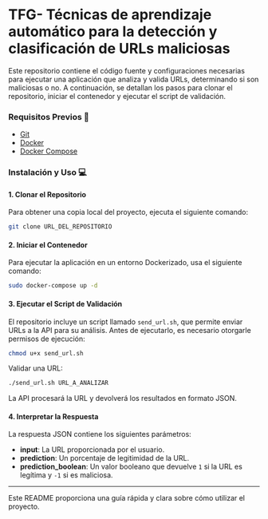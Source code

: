 # TFG- Técnicas de aprendizaje automático para la detección y clasificación de URLs maliciosas

Este repositorio contiene el código fuente y configuraciones necesarias para ejecutar una aplicación que analiza y valida URLs, determinando si son maliciosas o no. A continuación, se detallan los pasos para clonar el repositorio, iniciar el contenedor y ejecutar el script de validación.

### Requisitos Previos 🛒

- [Git](https://git-scm.com/)
- [Docker](https://www.docker.com/)
- [Docker Compose](https://docs.docker.com/compose/)

### Instalación y Uso 💻

#### 1. Clonar el Repositorio

Para obtener una copia local del proyecto, ejecuta el siguiente comando:

```sh
git clone URL_DEL_REPOSITORIO
```

#### 2. Iniciar el Contenedor 

Para ejecutar la aplicación en un entorno Dockerizado, usa el siguiente comando:

```sh
sudo docker-compose up -d
```

#### 3. Ejecutar el Script de Validación

El repositorio incluye un script llamado `send_url.sh`, que permite enviar URLs a la API para su análisis. Antes de ejecutarlo, es necesario otorgarle permisos de ejecución:

```sh
chmod u+x send_url.sh
```

Validar una URL:

```sh
./send_url.sh URL_A_ANALIZAR
```

La API procesará la URL y devolverá los resultados en formato JSON.

#### 4. Interpretar la Respuesta 

La respuesta JSON contiene los siguientes parámetros:

- **input**: La URL proporcionada por el usuario.
- **prediction**: Un porcentaje de legitimidad de la URL.
- **prediction_boolean**: Un valor booleano que devuelve `1` si la URL es legítima y `-1` si es maliciosa.

---

Este README proporciona una guía rápida y clara sobre cómo utilizar el proyecto.

